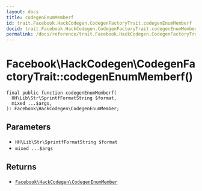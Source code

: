 ```yaml
---
layout: docs
title: codegenEnumMemberf
id: trait.Facebook.HackCodegen.CodegenFactoryTrait.codegenEnumMemberf
docid: trait.Facebook.HackCodegen.CodegenFactoryTrait.codegenEnumMemberf
permalink: /docs/reference/trait.Facebook.HackCodegen.CodegenFactoryTrait.codegenEnumMemberf.md
---
```

# Facebook\\HackCodegen\\CodegenFactoryTrait::codegenEnumMemberf()




``` Hack
final public function codegenEnumMemberf(
  HH\Lib\Str\SprintfFormatString $format,
  mixed ...$args,
): Facebook\HackCodegen\CodegenEnumMember;
```




## Parameters




- ` HH\Lib\Str\SprintfFormatString $format `
- ` mixed ...$args `




## Returns




+ [` Facebook\HackCodegen\CodegenEnumMember `](<class.Facebook.HackCodegen.CodegenEnumMember.md>)